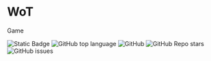# WoT
Game <!-- описание репозитория -->
<!--Блок информации о репозитории в бейджах-->
![Static Badge](https://img.shields.io/badge/OkulusDev-Oxygen-Oxygen)
![GitHub top language](https://img.shields.io/github/languages/top/OkulusDev/Oxygen)
![GitHub](https://img.shields.io/github/license/OkulusDev/Oxygen)
![GitHub Repo stars](https://img.shields.io/github/stars/OkulusDev/Oxygen)
![GitHub issues](https://img.shields.io/github/issues/OkulusDev/Oxygen)
